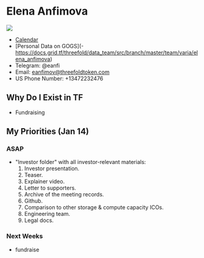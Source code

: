 # Elena Anfimova
![](https://docs.grid.tf/threefold/data_team/raw/branch/master/team/varia/elena_anfimova/elena_anfimova.jpg)

- [Calendar](https://calendar.google.com/calendar?cid=ZWFuZmltb3ZAdGhyZWVmb2xkdG9rZW4uY29t)
- [Personal Data on GOGS](- https://docs.grid.tf/threefold/data_team/src/branch/master/team/varia/elena_anfimova)
- Telegram: @eanfi
- Email: eanfimov@threefoldtoken.com
- US Phone Number: +13472232476


## Why Do I Exist in TF

- Fundraising


## My Priorities (Jan 14)

### ASAP

- "Investor folder" with all investor-relevant materials:
    1. Investor presentation.
    2. Teaser.
    3. Explainer video. 
    4. Letter to supporters.
    5. Archive of the meeting records.
    6. Github. 
    7. Comparison to other storage & compute capacity ICOs.
    8. Engineering team. 
    9. Legal docs.


### Next Weeks

- fundraise

